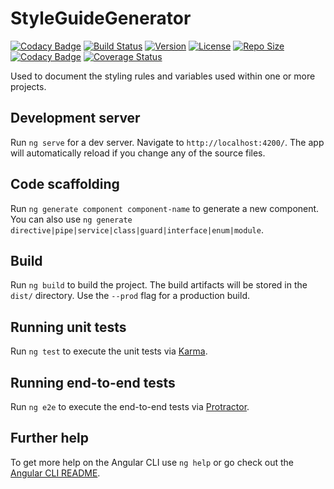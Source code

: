 # StyleGuideGenerator

[![Codacy Badge](https://api.codacy.com/project/badge/Grade/7d527469af6048388481734b60dee0a7)](https://app.codacy.com/app/chriso86/style-guide-generator?utm_source=github.com&utm_medium=referral&utm_content=chriso86/style-guide-generator&utm_campaign=Badge_Grade_Settings)
[![Build Status](https://travis-ci.com/chriso86/style-guide-generator.svg?branch=master)](https://travis-ci.com/chriso86/style-guide-generator)
[![Version](https://img.shields.io/github/tag/chriso86/style-guide-generator.svg?branch=master&label=latest%20version)](https://github.com/chriso86/style-guide-generator/tags)
[![License](https://img.shields.io/github/license/chriso86/style-guide-generator.svg)](https://github.com/chriso86/style-guide-generator)
[![Repo Size](https://img.shields.io/github/repo-size/chriso86/style-guide-generator.svg)](https://github.com/chriso86/style-guide-generator)
[![Codacy Badge](https://api.codacy.com/project/badge/Grade/6006c28d8318497893f84d36a75b3eea)](https://www.codacy.com/app/chriso86/style-guide-generator?utm_source=github.com&amp;utm_medium=referral&amp;utm_content=chriso86/style-guide-generator&amp;utm_campaign=Badge_Grade)
[![Coverage Status](https://coveralls.io/repos/github/chriso86/style-guide-generator/badge.svg?branch=master)](https://coveralls.io/github/chriso86/style-guide-generator?branch=master)

Used to document the styling rules and variables used within one or more projects. 

## Development server

Run `ng serve` for a dev server. Navigate to `http://localhost:4200/`. The app will automatically reload if you change any of the source files.

## Code scaffolding

Run `ng generate component component-name` to generate a new component. You can also use `ng generate directive|pipe|service|class|guard|interface|enum|module`.

## Build

Run `ng build` to build the project. The build artifacts will be stored in the `dist/` directory. Use the `--prod` flag for a production build.

## Running unit tests

Run `ng test` to execute the unit tests via [Karma](https://karma-runner.github.io).

## Running end-to-end tests

Run `ng e2e` to execute the end-to-end tests via [Protractor](http://www.protractortest.org/).

## Further help

To get more help on the Angular CLI use `ng help` or go check out the [Angular CLI README](https://github.com/angular/angular-cli/blob/master/README.md).
